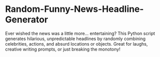 # Random-Funny-News-Headline-Generator
Ever wished the news was a little more... entertaining? This Python script generates hilarious, unpredictable headlines by randomly combining celebrities, actions, and absurd locations or objects. Great for laughs, creative writing prompts, or just breaking the monotony!
